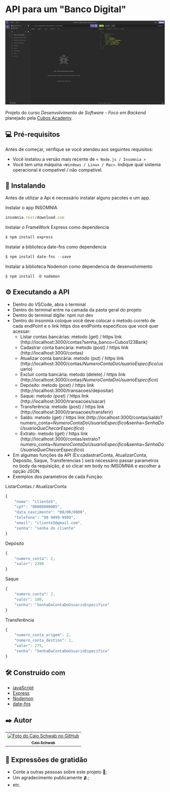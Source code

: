# API para um "Banco Digital"

<img src="./imagens/imagemProjeto.JPG" alt="Exemplo imagem">

Projeto do curso _Desenvolvimento de Software - Foco em Backend_ planejado pela [Cubos Academy](https://cubos.academy/).

## 💻 Pré-requisitos

Antes de começar, verifique se você atendeu aos seguintes requisitos:

- Você instalou a versão mais recente de `< Node.js / Insomnia >`
- Você tem uma máquina `<Windows / Linux / Mac>`. Indique qual sistema operacional é compatível / não compatível.

## 🔧 Instalando

Antes de utilizar a Api é necessário instalar alguns pacotes e um app.

Instalar o app INSOMNIA

```javascript
insomnia.rest/download.com
```

Instalar o FrameWork Express como dependencia

```javascript
$ npm install express
```

Instalar a biblioteca date-fns como dependencia

```javascript
$ npm install date-fns --save
```

Instalar a biblioteca Nodemon como dependencia de desenvolvimento

```javascript
$ npm install -D nodemon
```

## ⚙️ Executando a API

- Dentro do VSCode, abra o terminal
- Dentro do terminal entre na camada da pasta geral do projeto
- Dentro do terminal digite: npm run dev
- Dentro do insonmia coloque você deve colocar o metodo correto de cada endPoint e o link https dos endPoints especificos que você quer acessar:
    - Listar contas bancárias: metodo (get) / https link (http://localhost:3000/contas?senha_banco=Cubos123Bank)
    - Cadastrar conta bancária: metodo (post) / https link (http://localhost:3000/contas)
    - Atualizar conta bancária: metodo (put) / https link (http://localhost:3000/contas/*NumeroContaDoUsuarioEspecifico*/usuario)
    - Excluir conta bancária: metodo (delete) / https link (http://localhost:3000/contas/*NumeroContaDoUsuarioEspecifico*)
    - Depósito: metodo (post) / https link (http://localhost:3000/transacoes/depositar)
    - Saque: metodo (post) / https link (http://localhost:3000/transacoes/sacar)
    - Transferência: metodo (post) / https link (http://localhost:3000/transacoes/transferir)
    - Saldo: metodo (get) / https link (http://localhost:3000/contas/saldo?numero_conta=*NumeroContaDoUsuarioEspecifico*&senha=*SenhaDoUsuarioQueChecarEspecifico*)
    - Extrato: metodo (get) / https link (http://localhost:3000/contas/extrato?numero_conta=*NumeroContaDoUsuarioEspecifico*&senha=*SenhaDoUsuarioQueChecarEspecifico*)
- Em algumas funções da API (Ex:cadastrarConta, AtualizarConta, Deposito, Saque, Transferencias ) será necessário passar parametros no body da requisição, é só clicar em body no IMSOMNIA e escolher a opção JSON.
- Exemplos dos parametros de cada Função:

ListarContas / AtualizarConta

```javascript
{
	"nome": "cliente5",
	"cpf": "00000000005",
	"data_nascimento": "00/00/0000",
	"telefone": "99 9999-9999",
	"email": "cliente5@gmail.com",
	"senha": "senha do cliente"
}
```

Depósito 

```javascript
{
	"numero_conta": 2,
	"valor": 2200
}	
```

Saque

```javascript
{
	"numero_conta": 2,
	"valor": 100,
	"senha": "SenhaDaContaDoUsuarioEspecifico"
}	
```

Transferência

```javascript
{
	"numero_conta_origem": 2,
	"numero_conta_destino": 1,
	"valor": 275,
	"senha": "SenhaDaContaDoUsuarioEspecifico"
}	
```

## 🛠️ Construído com

- [javaScript](https://developer.mozilla.org/pt-BR/docs/Web/JavaScript)
- [Express](https://expressjs.com/pt-br/)
- [Nodemon](https://nodemon.io/)
- [date-fns](https://date-fns.org/)

## ✒️ Autor

<table>
  <tr>
    <td align="center">
      <a href="#">
        <img src="https://avatars3.githubusercontent.com/u/110779280" width="100px;" alt="Foto do Caio Schwab no GitHub"/><br>
        <sub>
          <b>Caio Schwab</b>
        </sub>
      </a>
    </td>
</table>

## 🎁 Expressões de gratidão
- Conte a outras pessoas sobre este projeto 📢;
- Um agradecimento publicamente 🫂;
- etc.
